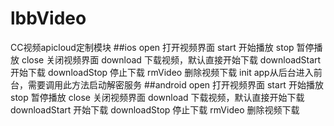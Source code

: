# lbbVideo
CC视频apicloud定制模块
##ios
open  打开视频界面
start 开始播放
stop  暂停播放
close 关闭视频界面
download 下载视频，默认直接开始下载
downloadStart 开始下载
downloadStop  停止下载
rmVideo 删除视频下载
init app从后台进入前台，需要调用此方法启动解密服务
##android
open  打开视频界面
start 开始播放
stop  暂停播放
close 关闭视频界面
download 下载视频，默认直接开始下载
downloadStart 开始下载
downloadStop  停止下载
rmVideo 删除视频下载